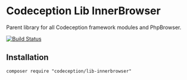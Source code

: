 # Codeception Lib InnerBrowser

Parent library for all Codeception framework modules and PhpBrowser.

[![Build Status](https://travis-ci.org/Codeception/lib-innerbrowser.svg?branch=master)](https://travis-ci.org/Codeception/lib-innerbrowser)

## Installation

```
composer require "codeception/lib-innerbrowser"
```
